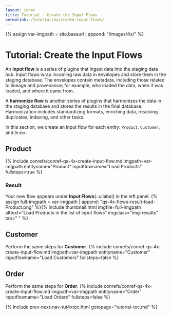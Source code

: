 ```yaml
---
layout: inner
title: Tutorial - Create the Input Flows
permalink: /tutorial/4x/create-input-flows/
---
```


{% assign var-imgpath = site.baseurl | append: "/images/4x/" %}


# Tutorial: Create the Input Flows

An **input flow** is a series of plugins that ingest data into the staging data hub. Input flows wrap incoming raw data in envelopes and store them in the staging database. The envelopes contain metadata, including those related to lineage and provenance; for example, who loaded the data, when it was loaded, and where it came from.

A **harmonize flow** is another series of plugins that harmonizes the data in the staging database and stores the results in the final database. Harmonization includes standardizing formats, enriching data, resolving duplicates, indexing, and other tasks.

In this section, we create an input flow for each entity: `Product`, `Customer`, and `Order`.


## Product

{% include conrefs/conref-qs-4x-create-input-flow.md imgpath=var-imgpath entityname="Product" inputflowname="Load Products" fullsteps=true %}

### Result

Your new flow appears under **Input Flows**{:.uilabel} in the left panel.
  {% assign full-imgpath = var-imgpath | append: "qs-4x-flows-result-load-Product.png" %}{% include thumbnail.html imgfile=full-imgpath alttext="Load Products in the list of input flows" imgclass="img-results" tab="  " %}


## Customer

Perform the same steps for **Customer**.
{% include conrefs/conref-qs-4x-create-input-flow.md imgpath=var-imgpath entityname="Customer" inputflowname="Load Customers" fullsteps=false %}


## Order

Perform the same steps for **Order**.
{% include conrefs/conref-qs-4x-create-input-flow.md imgpath=var-imgpath entityname="Order" inputflowname="Load Orders" fullsteps=false %}


{% include prev-next-nav-tut4xtoc.html gotopage="tutorial-toc.md" %}

